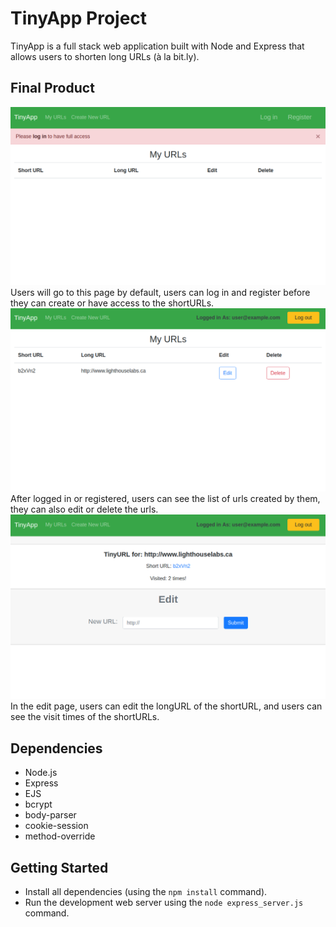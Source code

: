 # TinyApp Project

TinyApp is a full stack web application built with Node and Express that allows users to shorten long URLs (à la bit.ly).

## Final Product

!["first page"](https://github.com/spiritxhx/tinyapp/blob/master/img/urls.png)
Users will go to this page by default, users can log in and register before they can create or have access to the shortURLs. 
!["page after login"](https://github.com/spiritxhx/tinyapp/blob/master/img/login.png)
After logged in or registered, users can see the list of urls created by them, they can also edit or delete the urls. 
!["edit page with visit count"](https://github.com/spiritxhx/tinyapp/blob/master/img/editWithCount.png)
In the edit page, users can edit the longURL of the shortURL, and users can see the visit times of the shortURLs. 
## Dependencies

- Node.js
- Express
- EJS
- bcrypt
- body-parser
- cookie-session
- method-override

## Getting Started

- Install all dependencies (using the `npm install` command).
- Run the development web server using the `node express_server.js` command.